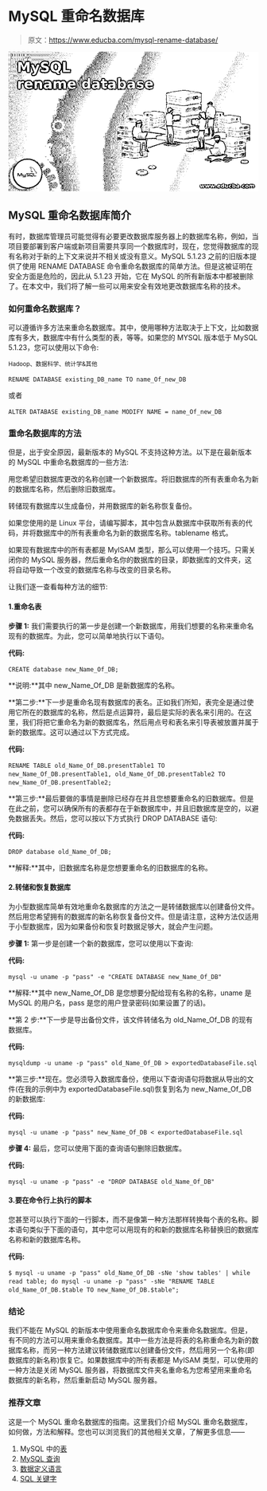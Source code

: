# MySQL 重命名数据库

> 原文：<https://www.educba.com/mysql-rename-database/>

![MySQL rename database](img/b263235160148e2cafc63569098f2642.png)



## MySQL 重命名数据库简介

有时，数据库管理员可能觉得有必要更改数据库服务器上的数据库名称，例如，当项目要部署到客户端或新项目需要共享同一个数据库时，现在，您觉得数据库的现有名称对于新的上下文来说并不相关或没有意义。MySQL 5.1.23 之前的旧版本提供了使用 RENAME DATABASE 命令重命名数据库的简单方法。但是这被证明在安全方面是危险的，因此从 5.1.23 开始，它在 MySQL 的所有新版本中都被删除了。在本文中，我们将了解一些可以用来安全有效地更改数据库名称的技术。

### 如何重命名数据库？

可以遵循许多方法来重命名数据库。其中，使用哪种方法取决于上下文，比如数据库有多大，数据库中有什么类型的表，等等。如果您的 MYSQL 版本低于 MySQL 5.1.23，您可以使用以下命令:

<small>Hadoop、数据科学、统计学&其他</small>

`RENAME DATABASE existing_DB_name TO name_Of_new_DB`

或者

`ALTER DATABASE existing_DB_name MODIFY NAME = name_Of_new_DB`

### 重命名数据库的方法

但是，出于安全原因，最新版本的 MySQL 不支持这种方法。以下是在最新版本的 MySQL 中重命名数据库的一些方法:

用您希望旧数据库更改的名称创建一个新数据库。将旧数据库的所有表重命名为新的数据库名称，然后删除旧数据库。

转储现有数据库以生成备份，并用数据库的新名称恢复备份。

如果您使用的是 Linux 平台，请编写脚本，其中包含从数据库中获取所有表的代码，并将数据库中的所有表重命名为新的数据库名称。tablename 格式。

如果现有数据库中的所有表都是 MyISAM 类型，那么可以使用一个技巧。只需关闭你的 MySQL 服务器，然后重命名你的数据库的目录，即数据库的文件夹，这将自动导致一个改变的数据库名称与改变的目录名称。

让我们逐一查看每种方法的细节:

#### 1.重命名表

**步骤 1:** 我们需要执行的第一步是创建一个新数据库，用我们想要的名称来重命名现有的数据库。为此，您可以简单地执行以下语句。

**代码:**

`CREATE database new_Name_Of_DB;`

**说明:**其中 new_Name_Of_DB 是新数据库的名称。

**第二步:**下一步是重命名现有数据库的表名。正如我们所知，表完全是通过使用它所在的数据库的名称，然后是点运算符，最后是实际的表名来引用的。在这里，我们将把它重命名为新的数据库名，然后用点号和表名来引导表被放置并属于新的数据库。这可以通过以下方式完成。

**代码:**

`RENAME TABLE old_Name_Of_DB.presentTable1 TO new_Name_Of_DB.presentTable1, old_Name_Of_DB.presentTable2 TO new_Name_Of_DB.presentTable2;`

**第三步:**最后要做的事情是删除已经存在并且您想要重命名的旧数据库。但是在此之前，您可以确保所有的表都存在于新数据库中，并且旧数据库是空的，以避免数据丢失。然后，您可以按以下方式执行 DROP DATABASE 语句:

**代码:**

`DROP database old_Name_Of_DB;`

**解释:**其中，旧数据库名称是您想要重命名的旧数据库的名称。

#### 2.转储和恢复数据库

为小型数据库简单有效地重命名数据库的方法之一是转储数据库以创建备份文件。然后用您希望拥有的数据库的新名称恢复备份文件。但是请注意，这种方法仅适用于小型数据库，因为如果备份和恢复时数据足够大，就会产生问题。

**步骤 1:** 第一步是创建一个新的数据库，您可以使用以下查询:

**代码:**

`mysql -u uname -p "pass" -e "CREATE DATABASE new_Name_Of_DB"`

**解释:**其中 new_Name_Of_DB 是您想要分配给现有名称的名称，uname 是 MySQL 的用户名，pass 是您的用户登录密码(如果设置了的话)。

**第 2 步:**下一步是导出备份文件，该文件转储名为 old_Name_Of_DB 的现有数据库。

**代码:**

`mysqldump -u uname -p "pass" old_Name_Of_DB > exportedDatabaseFile.sql`

**第三步:**现在。您必须导入数据库备份，使用以下查询语句将数据从导出的文件(在我的示例中为 exportedDatabaseFile.sql)恢复到名为 new_Name_Of_DB 的新数据库:

**代码:**

`mysql -u uname -p "pass" new_Name_Of_DB < exportedDatabaseFile.sql`

**步骤 4:** 最后，您可以使用下面的查询语句删除旧数据库。

**代码:**

`mysql -u uname -p "pass" -e "DROP DATABASE old_Name_Of_DB"`

#### 3.要在命令行上执行的脚本

您甚至可以执行下面的一行脚本，而不是像第一种方法那样转换每个表的名称。脚本语句类似于下面的语句，其中您可以用现有的和新的数据库名称替换旧的数据库名称和新的数据库名称。

**代码:**

`$ mysql -u uname -p "pass" old_Name_Of_DB -sNe 'show tables' | while read table; do mysql -u uname -p "pass" -sNe "RENAME TABLE old_Name_Of_DB.$table TO new_Name_Of_DB.$table";`

### 结论

我们不能在 MySQL 的新版本中使用重命名数据库命令来重命名数据库。但是，有不同的方法可以用来重命名数据库。其中一些方法是将表的名称重命名为新的数据库名称，而另一种方法建议转储数据库以创建备份文件，然后用另一个名称(即数据库的新名称)恢复它。如果数据库中的所有表都是 MyISAM 类型，可以使用的一种方法是关闭 MySQL 服务器，将数据库文件夹名重命名为您希望用来重命名数据库的新名称，然后重新启动 MySQL 服务器。

### 推荐文章

这是一个 MySQL 重命名数据库的指南。这里我们介绍 MySQL 重命名数据库，如何做，方法和解释。您也可以浏览我们的其他相关文章，了解更多信息——

1.  MySQL 中的[表](https://www.educba.com/table-in-mysql/)
2.  [MySQL 查询](https://www.educba.com/mysql-queries/)
3.  [数据定义语言](https://www.educba.com/data-definition-language/)
4.  [SQL 关键字](https://www.educba.com/sql-keywords/)





